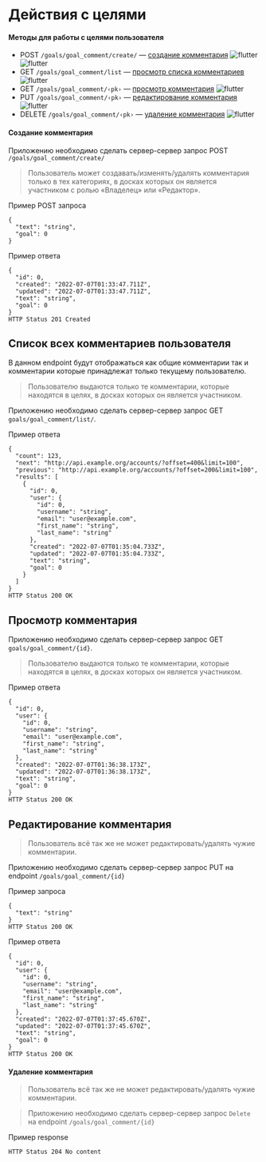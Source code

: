 # Действия с целями


#### Методы для работы с целями пользователя
* POST `/goals/goal_comment/create/` — [cоздание комментария](#Создание-комментария) ![flutter](https://img.shields.io/badge/owner-00FFFF) ![flutter](https://img.shields.io/badge/writer-C0C0C0)
* GET `/goals/goal_comment/list` — [просмотр списка комментариев](#список-комментариев-пользователя) ![flutter](https://img.shields.io/badge/boardparticipant-0000FF)
* GET `/goals/goal_comment/‹pk›` — [просмотр комментария](#просмотр-комментария) ![flutter](https://img.shields.io/badge/boardparticipant-0000FF)
* PUT `/goals/goal_comment/‹pk›` — [редактирование комментария](#редактирование-комментария) ![flutter](https://img.shields.io/badge/currentuser-00FF7F)
* DELETE `/goals/goal_comment/‹pk›` — [удаление комментария](#удаление-комментария) ![flutter](https://img.shields.io/badge/currentuser-00FF7F)


#### Создание комментария
Приложению необходимо сделать сервер-сервер запрос POST `/goals/goal_comment/create/`
> Пользователь может создавать/изменять/удалять комментария только в тех категориях, в досках которых он является участником с ролью «Владелец» или «Редактор».

Пример POST запроса
```
{
  "text": "string",
  "goal": 0
}
```
Пример ответа
```
{
  "id": 0,
  "created": "2022-07-07T01:33:47.711Z",
  "updated": "2022-07-07T01:33:47.711Z",
  "text": "string",
  "goal": 0
}
HTTP Status 201 Created
```

## Список всех комментариев пользователя
В данном endpoint будут отображаться как общие комментарии так и комментарии которые принадлежат только текущему пользователю.
>Пользователю выдаются только те комментарии, которые находятся в целях, в досках которых он является участником.

Приложению необходимо сделать сервер-сервер запрос GET `goals/goal_comment/list/`.

Пример ответа
```
{
  "count": 123,
  "next": "http://api.example.org/accounts/?offset=400&limit=100",
  "previous": "http://api.example.org/accounts/?offset=200&limit=100",
  "results": [
    {
      "id": 0,
      "user": {
        "id": 0,
        "username": "string",
        "email": "user@example.com",
        "first_name": "string",
        "last_name": "string"
      },
      "created": "2022-07-07T01:35:04.733Z",
      "updated": "2022-07-07T01:35:04.733Z",
      "text": "string",
      "goal": 0
    }
  ]
}
HTTP Status 200 OK
```
## Просмотр комментария
Приложению необходимо сделать сервер-сервер запрос GET `goals/goal_comment/{id}`.
>Пользователю выдаются только те комментарии, которые находятся в целях, в досках которых он является участником.

Пример ответа
```
{
  "id": 0,
  "user": {
    "id": 0,
    "username": "string",
    "email": "user@example.com",
    "first_name": "string",
    "last_name": "string"
  },
  "created": "2022-07-07T01:36:38.173Z",
  "updated": "2022-07-07T01:36:38.173Z",
  "text": "string",
  "goal": 0
}
HTTP Status 200 OK
```
## Редактирование комментария
>Пользователь всё так же не может редактировать/удалять чужие комментарии.

Приложению необходимо сделать сервер-сервер запрос PUT на endpoint `/goals/goal_comment/{id}`

Пример запроса
```
{
  "text": "string"
}
HTTP Status 200 OK
```

Пример ответа
```
{
  "id": 0,
  "user": {
    "id": 0,
    "username": "string",
    "email": "user@example.com",
    "first_name": "string",
    "last_name": "string"
  },
  "created": "2022-07-07T01:37:45.670Z",
  "updated": "2022-07-07T01:37:45.670Z",
  "text": "string",
  "goal": 0
}
HTTP Status 200 OK
```
#### Удаление комментария
>Пользователь всё так же не может редактировать/удалять чужие комментарии.

>Приложению необходимо сделать сервер-сервер запрос `Delete` на endpoint `/goals/goal_comment/{id}`

Пример response
```
HTTP Status 204 No content
```